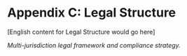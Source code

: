 ﻿# Appendix C: Legal Structure

[English content for Legal Structure would go here]

*Multi-jurisdiction legal framework and compliance strategy.*
